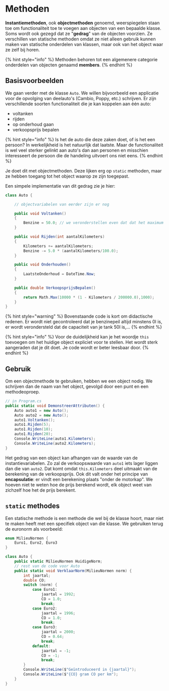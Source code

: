 # Methoden

**Instantiemethoden**, ook **objectmethoden** genoemd, weerspiegelen staan toe om functionaliteit toe te voegen aan objecten van een bepaalde klasse. Soms wordt ook gezegd dat ze "**gedrag**" van de objecten voorzien. Ze verschillen van statische methoden omdat ze niet alleen gebruik kunnen maken van statische onderdelen van klassen, maar ook van het object waar ze zelf bij horen.

{% hint style="info" %}
Methoden behoren tot een algemenere categorie onderdelen van objecten genaamd **members**.
{% endhint %}

## Basisvoorbeelden

We gaan verder met de klasse `Auto`. We willen bijvoorbeeld een applicatie voor de opvolging van deelauto's \(Cambio, Poppy, etc.\) schrijven. Er zijn verschillende soorten functionaliteit die je kan koppelen aan één auto:

* voltanken
* rijden
* op onderhoud gaan
* verkoopsprijs bepalen

{% hint style="info" %}
Is het de auto die deze zaken doet, of is het een persoon? In werkelijkheid is het natuurlijk dat laatste. Maar de functionaliteit is wel veel sterker gelinkt aan auto's dan aan personen en misschien interesseert de persoon die de handeling uitvoert ons niet eens.
{% endhint %}

Je doet dit met objectmethoden. Deze lijken erg op `static` methoden, maar ze hebben toegang tot het object waarop ze zijn toegepast.

Een simpele implementatie van dit gedrag zie je hier:

```csharp
class Auto {

    // objectvariabelen van eerder zijn er nog

    public void Voltanken()
    {
        Benzine = 50.0; // we veronderstellen even dat dat het maximum is
    }

    public void Rijden(int aantalKilometers)
    {
        Kilometers += aantalKilometers;
        Benzine -= 5.0 * (aantalKilometers/100.0);
    }

    public void Onderhouden()
    {
        LaatsteOnderhoud = DateTime.Now;
    }

    public double VerkoopsprijsBepalen()
    {
        return Math.Max(10000 * (1 - Kilometers / 200000.0),1000);
    }
}
```

{% hint style="warning" %}
Bovenstaande code is kort om didactische redenen. Er wordt niet gecontroleerd dat je benzinepeil altijd minstens 0l is, er wordt verondersteld dat de capaciteit van je tank 50l is,...
{% endhint %}

{% hint style="info" %}
Voor de duidelijkheid kan je het woordje `this` toevoegen om het huidige object expliciet voor te stellen. Het wordt sterk aangeraden dat je dit doet. Je code wordt er beter leesbaar door.
{% endhint %}

## Gebruik

Om een objectmethode te gebruiken, hebben we een object nodig. We schrijven dan de naam van het object, gevolgd door een punt en een methodeoproep.

```csharp
// in Program.cs
public static void DemonstreerAttributen() {
    Auto auto1 = new Auto();
    Auto auto2 = new Auto();
    auto1.Voltanken();
    auto1.Rijden(5);
    auto1.Rijden(10);
    auto1.Rijden(20);
    Console.WriteLine(auto1.Kilometers);
    Console.WriteLine(auto2.Kilometers);
}
```

Het gedrag van een object kan afhangen van de waarde van de instantievariabelen. Zo zal de verkoopswaarde van `auto1` iets lager liggen dan die van `auto2`. Dat komt omdat `this.Kilometers` deel uitmaakt van de berekening van de verkoopsprijs. Ook dit valt onder het principe van **encapsulatie**: er vindt een berekening plaats "onder de motorkap". We hoeven niet te weten hoe de prijs berekend wordt, elk object weet van zichzelf hoe het de prijs berekent.

## `static` methodes

Een statische methode is een methode die wel bij de klasse hoort, maar niet te maken heeft met een specifiek object van die klasse. We gebruiken terug de euronorm als voorbeeld:

```csharp
enum MilieuNormen {
    Euro1, Euro2, Euro3
}

class Auto {
    public static MilieuNormen HuidigeNorm;
    // rest van de code voor Auto
    public static void VerklaarNorm(MilieuNormen norm) {
        int jaartal;
        double CO;
        switch (norm) {
            case Euro1:
                jaartal = 1992;
                CO = 1.0;
                break;
            case Euro2:
                jaartal = 1996;
                CO = 1.0;
                break;
            case Euro3:
                jaartal = 2000;
                CO = 0.64;
                break;
            default:
                jaartal = -1;
                CO = -1;
                break;
        }
        Console.WriteLine($"Geïntroduceerd in {jaartal}");
        Console.WriteLine($"{CO} gram CO per km");
    }
}
```


